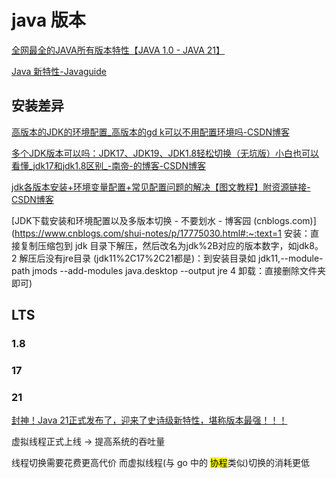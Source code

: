 # java 版本
[全网最全的JAVA所有版本特性【JAVA 1.0 - JAVA 21】](https://blog.csdn.net/qq934235475/article/details/82220076)

[Java 新特性-Javaguide](https://javaguide.cn/java/new-features/java8-common-new-features.html)



## 安装差异

[高版本的JDK的环境配置_高版本的gd k可以不用配置环境吗-CSDN博客](https://blog.csdn.net/weixin_44132245/article/details/86666010)

[多个JDK版本可以吗：JDK17、JDK19、JDK1.8轻松切换（无坑版）小白也可以看懂_jdk17和jdk1.8区别_-南帝-的博客-CSDN博客](https://blog.csdn.net/aaxzsuj/article/details/128122537)

[jdk各版本安装+环境变量配置+常见配置问题的解决【图文教程】附资源链接-CSDN博客](https://blog.csdn.net/Terminalxun/article/details/104826470)

[JDK下载安装和环境配置以及多版本切换 - 不要划水 - 博客园 (cnblogs.com)](https://www.cnblogs.com/shui-notes/p/17775030.html#:~:text=1 安装：直接复制压缩包到 jdk 目录下解压，然后改名为jdk%2B对应的版本数字，如jdk8。 2 解压后没有jre目录 (jdk11%2C17%2C21都是)：到安装目录如 jdk11,--module-path jmods --add-modules java.desktop --output jre 4 卸载：直接删除文件夹即可)

## LTS
### 1.8
### 17
### 21
[封神！Java 21正式发布了，迎来了史诗级新特性，堪称版本最强！！！](https://www.bilibili.com/video/BV1E84y1U7JQ/?spm_id_from=333.788&vd_source=eabc2c22ae7849c2c4f31815da49f209)

虚拟线程正式上线
-> 提高系统的吞吐量

线程切换需要花费更高代价
而虚拟线程(与 go 中的 <mark>协程</mark>类似)切换的消耗更低